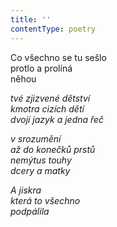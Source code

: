 ```yaml
---
title: ''
contentType: poetry
---
```


<section>

Co všechno se tu sešlo  
protlo a prolíná  
něhou

_tvé zjizvené dětství  
kmotra cizích dětí  
dvojí jazyk a jedna řeč_

</section>

<section>

_v srozumění  
až do konečků prstů  
nemýtus touhy  
dcery a matky_

</section>

<section>

_A jiskra  
která to všechno  
podpálila_

</section>

